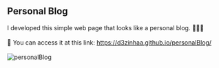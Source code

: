 ## Personal Blog 
I developed this simple web page that looks like a personal blog. 👩🏽‍💻
<br /><br />
🔗 You can access it at this link: https://d3zinhaa.github.io/personalBlog/
<br /><br />
![personalBlog](https://user-images.githubusercontent.com/113699552/216227663-4b82ea92-dfde-42ae-8e3e-b508f087b04c.png)
